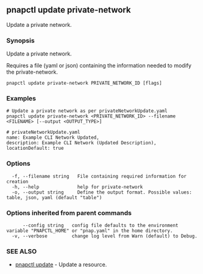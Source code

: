 ## pnapctl update private-network

Update a private network.

### Synopsis

Update a private network.

Requires a file (yaml or json) containing the information needed to modify the private-network.

```
pnapctl update private-network PRIVATE_NETWORK_ID [flags]
```

### Examples

```
# Update a private network as per privateNetworkUpdate.yaml
pnapctl update private-network <PRIVATE_NETWORK_ID> --filename <FILENAME> [--output <OUTPUT_TYPE>]

# privateNetworkUpdate.yaml
name: Example CLI Network Updated,
description: Example CLI Network (Updated Description),
locationDefault: true
```

### Options

```
  -f, --filename string   File containing required information for creation
  -h, --help              help for private-network
  -o, --output string     Define the output format. Possible values: table, json, yaml (default "table")
```

### Options inherited from parent commands

```
      --config string   config file defaults to the environment variable "PNAPCTL_HOME" or "pnap.yaml" in the home directory.
  -v, --verbose         change log level from Warn (default) to Debug.
```

### SEE ALSO

* [pnapctl update](pnapctl_update.md)	 - Update a resource.

